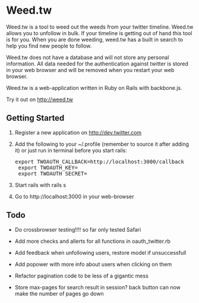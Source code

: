 Weed.tw
=======

Weed.tw is a tool to weed out the weeds from your twitter timeline. Weed.tw allows you to unfollow in bulk. If your timeline is getting out of hand this tool is for you. When you are done weeding, weed.tw has a built in search to help you find new people to follow.

Weed.tw does not have a database and will not store any personal information. All data needed for the authentication against twitter is stored in your web browser and will be removed when you restart your web browser.

Weed.tw is a web-application written in Ruby on Rails with backbone.js. 

Try it out on http://weed.tw

Getting Started
---------------

1. Register a new application on http://dev.twitter.com
2. Add the following to your ~/.profile (remember to source it after adding it) or just run in terminal before you start rails:

    <pre>export TWOAUTH_CALLBACK=http://localhost:3000/callback
    export TWOAUTH_KEY=<KEY>
    export TWOAUTH_SECRET=<SECRET></pre>

3. Start rails with rails s
4. Go to http://localhost:3000 in your web-browser


Todo
----

* Do crossbrowser testing!!!! so far only tested Safari

* Add more checks and allerts for all functions in oauth_twitter.rb

* Add feedback when unfollowing users, restore model if unsuccessfull

* Add popower with more info about users when clicking on them

* Refactor pagination code to be less of a gigantic mess

* Store max-pages for search result in session? back button can now make the number of pages go down